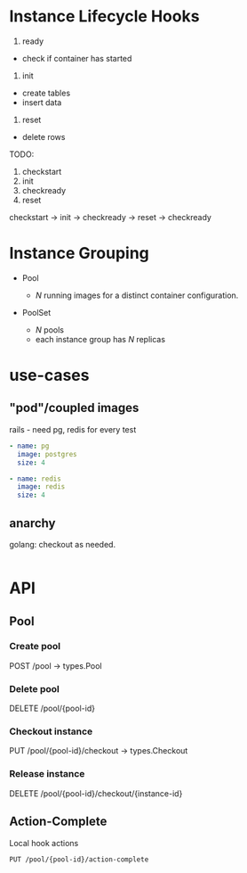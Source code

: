 # Instance Lifecycle Hooks

1. ready

  * check if container has started

1. init

  * create tables
  * insert data

1. reset

  * delete rows

TODO:

1. checkstart
1. init
1. checkready
1. reset

checkstart -> init -> checkready -> reset -> checkready

# Instance Grouping

  * Pool 
    * _N_ running images for a distinct container configuration.

  * PoolSet
    * _N_ pools
    * each instance group has _N_ replicas

# use-cases

## "pod"/coupled images

rails - need pg, redis for every test

```yaml
- name: pg
  image: postgres
  size: 4

- name: redis
  image: redis
  size: 4
```

## anarchy

golang: checkout as needed.

```yaml
```

# API

## Pool

### Create pool

POST /pool -> types.Pool

### Delete pool

DELETE /pool/{pool-id}

### Checkout instance

PUT /pool/{pool-id}/checkout -> types.Checkout

### Release instance

DELETE /pool/{pool-id}/checkout/{instance-id}


## Action-Complete

Local hook actions

```
PUT /pool/{pool-id}/action-complete
```

